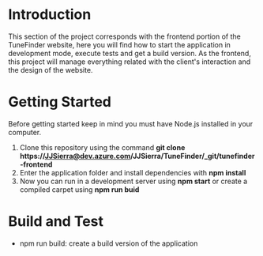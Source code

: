 # Introduction 
This section of the project corresponds with the frontend portion of the TuneFinder website, here you will find how to start the application in development mode, execute tests and get a build version.
As the frontend, this project will manage everything related with the client's interaction and the design of the website.

# Getting Started
Before getting started keep in mind you must have Node.js installed in your computer.

1.	Clone this repository using the command **git clone https://JJSierra@dev.azure.com/JJSierra/TuneFinder/_git/tunefinder-frontend**
2.	Enter the application folder and install dependencies with **npm install**
3.	Now you can run in a development server using **npm start** or create a compiled carpet using **npm run buid**

# Build and Test
- npm run build: create a build version of the application